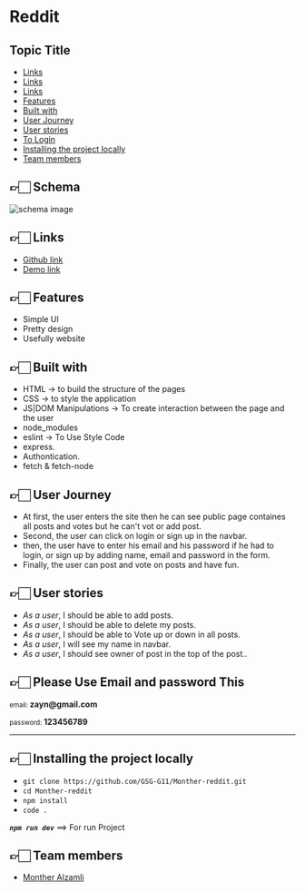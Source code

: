 # Reddit

## Topic Title

- [Links](#schema)
- [Links](#links)
- [Links](#links)
- [Features](#features)
- [Built with](#built)
- [User Journey](#Journey)
- [User stories](#stories)
- [To Login](#to-login)
- [Installing the project locally](#install)
- [Team members](#team)

## 👉🏻 **Schema** <span id='schema'></span>
![schema image](https://i.imgur.com/AHR2iSS.png)



## 👉🏻 **Links** <span id='links'></span>

- [Github link](https://github.com/GSG-G11/Monther-reddit)
- [Demo link](https://monther-reddit-mini.herokuapp.com/)


## 👉🏻 **Features** <span id='features'></span>

- Simple UI
- Pretty design
- Usefully website

## 👉🏻 **Built with** <span id='built'></span>

- HTML → to build the structure of the pages
- CSS → to style the application
- JS|DOM Manipulations → To create interaction between the page and the user
- node_modules
- eslint → To Use Style Code
- express.
- Authontication.
- fetch & fetch-node

## 👉🏻 **User Journey** <span id='Journey'></span>

- At first, the user enters the site then he can see public page containes all posts and votes but he can't vot or add post.
- Second, the user can click on login or sign up in the navbar.
- then, the user have to enter his email and his password if he had to login, or sign up by adding name, email and password in the form. 
- Finally, the user can post and vote on posts and have fun.

## 👉🏻 **User stories** <span id='stories'></span>

- _As a user_, I should be able to add posts.
- _As a user_, I should be able to delete my posts.
- _As a user_, I should be able to Vote up or down in all posts.
- _As a user_, I will see my name in navbar.
- _As a user_, I should see owner of post in the top of the post..





## 👉🏻 **Please Use Email and password This** <span id='to-login'></span>

 <p>
    <small>email: </small>
    <strong>zayn@gmail.com</strong>
</p>
<p>
     <small>password: </small>
    <strong>123456789</strong>
</p>
    

---

## 👉🏻 **Installing the project locally** <span id='install'></span>

- `git clone https://github.com/GSG-G11/Monther-reddit.git`
- `cd Monther-reddit`
- `npm install`
- `code .`

**_`npm run dev`_** ==> For run Project

## 👉🏻 **Team members** <span id='team'></span>

- [Monther Alzamli](https://github.com/MontherIsmail)

